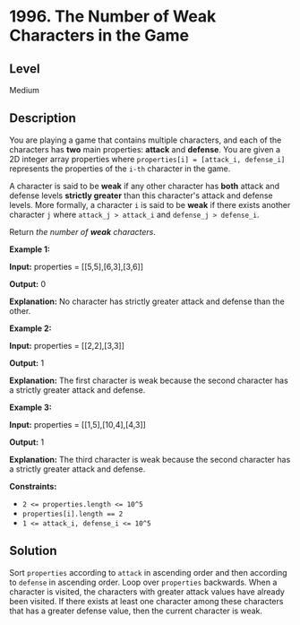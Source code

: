 # 1996. The Number of Weak Characters in the Game
## Level
Medium

## Description
You are playing a game that contains multiple characters, and each of the characters has **two** main properties: **attack** and **defense**. You are given a 2D integer array properties where `properties[i] = [attack_i, defense_i]` represents the properties of the `i-th` character in the game.

A character is said to be **weak** if any other character has **both** attack and defense levels **strictly greater** than this character's attack and defense levels. More formally, a character `i` is said to be **weak** if there exists another character `j` where `attack_j > attack_i` and `defense_j > defense_i`.

Return *the number of **weak** characters*.

**Example 1:**

**Input:** properties = [[5,5],[6,3],[3,6]]

**Output:** 0

**Explanation:** No character has strictly greater attack and defense than the other.

**Example 2:**

**Input:** properties = [[2,2],[3,3]]

**Output:** 1

**Explanation:** The first character is weak because the second character has a strictly greater attack and defense.

**Example 3:**

**Input:** properties = [[1,5],[10,4],[4,3]]

**Output:** 1

**Explanation:** The third character is weak because the second character has a strictly greater attack and defense.

**Constraints:**

* `2 <= properties.length <= 10^5`
* `properties[i].length == 2`
* `1 <= attack_i, defense_i <= 10^5`

## Solution
Sort `properties` according to `attack` in ascending order and then according to `defense` in ascending order. Loop over `properties` backwards. When a character is visited, the characters with greater attack values have already been visited. If there exists at least one character among these characters that has a greater defense value, then the current character is weak.
